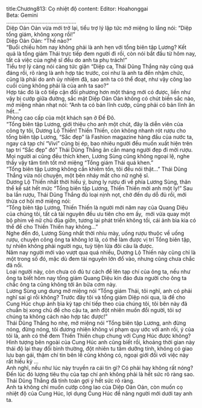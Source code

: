 title:Chương813: Cọ nhiệt độ
content:
Editor: Hoahonggai<br>Beta: Gemini<br>……………………………………….<br>Diệp Oản Oản vừa mới trở lại, tiểu trợ lý lập tức mở miệng lo lắng nói: “Diệp tổng giám, không xong rồi!”<br>Diệp Oản Oản: “Thế nào?”<br>“Buổi chiều hôm nay không phải là anh hẹn với tổng biên tập Lương? Kết quả là tổng giám Thái trực tiếp đem người đi rồi, còn nói bắt đầu từ hôm nay, tất cả việc của nghệ sĩ đều do anh ta phụ trách!”<br>Tiểu trợ lý càng nói càng tức giận “Diệp ca, Thái Dũng Thắng này cũng quá đáng rồi, rõ ràng là anh hợp tác trước, coi như là anh ta đến nhậm chức, cũng là phải do anh ủy nhiệm đã, sao anh ta có thể đoạt, như vậy công lao cuối cùng không phải là của anh ta sao?”<br>Hợp tác đó là cô tiếp cận đối phương hơn một tháng mới có được, liền như vậy bị cướp giữa đường, sắc mặt Diệp Oản Oản không có chút biến sắc nào, mở miệng nhàn nhạt nói: “Anh ta có bản lĩnh cướp, cũng phải có bản lĩnh ăn hết…”<br>Phòng cao cấp của một khách sạn ở Đế Đô.<br>“Tổng biên tập Lương, giới thiệu cho anh một chút, đây là diễn viên của công ty tôi, Dương Lộ Thiến! Thiến Thiến, còn không nhanh rót rượu cho tổng biên tập Lương, “Sắc đẹp” là Fashion magazine hàng đầu của nước ta, ngay cả tạp chí “Vivi” cũng bị ép, bao nhiêu người đều muốn xuất hiện trên tạp trí “Sắc đẹp” đó” Thái Dũng Thắng ân cần mang người đẹp đi mời rượu.<br>Mọi người ai cũng đều thích khen, Lương Sùng cũng không ngoại lệ, nghe thấy vậy tâm tình tốt mở miệng “Tổng giám Thái quá khen.”<br>“Tổng biên tập Lương không cần khiêm tốn, tôi đều nói thật…” Thái Dũng Thắng vừa nói chuyện, một bên nháy mắt cho nữ nghệ sĩ.<br>Dương Lộ Thiến nhất thời hiểu ý, bưng ly rượu đi về phía Lương Sùng, thân thể kề sát hết mức “Tổng biên tập Lương, Thiến Thiến mời anh một ly!” Sau ba lần rượu, Thái Dũng Thắng đủ loại nịnh nọt, chờ đến dụ dỗ đủ rồi, mới thừa cơ hội mở miệng nói:<br>“Tổng biên tập Lương, Thiến Thiến là người mới năm nay của Quang Diệu của chúng tôi, tất cả tài nguyên đều ưu tiên cho em ấy,  mới vừa quay một bộ phim về nữ chủ đùa giỡn, tương lai phát triển không tồi, cái ảnh bìa kia có thể để cho Thiến Thiến hay không…”<br>Nghe đến đó, Lương Sùng nhất thời nhíu mày, uống rượu thuộc về uống rượu, chuyện công ông ta không lơ là, có thể làm được vị trí Tổng biên tập, tự nhiên không phải người ngu, tuỳ tiện lừa đôi câu là được.<br>Năm nay người mới vào vượt qua quá nhiều, Dương Lộ Thiến này cũng chỉ là một trong số đó, mặc dù đem tài nguyên lớn đổ vào, nhưng cũng chưa chắc đã nổi.<br>Loại người này, còn chưa có đủ tư cách để lên tạp chí của ông ta, nếu như ông ta biết hôm nay tổng giám Quang Diệu kín đáo đưa người cho ông ta chắc ông ta cũng không tới ăn bữa cơm này.<br>Lương Sùng ung dung mở miệng nói “Tổng giám Thái, tôi nghĩ, anh có phải nghĩ sai gì rồi không? Trước đây tôi và tổng giám Diệp nói qua, là để cho Cung Húc chụp ảnh bìa kỳ tạp chí tiếp theo của chúng tôi, tôi bên này đã chuẩn bị xong chủ đề cho cậu ta, anh đột nhiên muốn đổi người, tôi sợ chúng ta không cách nào hợp tác được!”<br>Thái Dũng Thắng ho nhẹ, mở miệng nói “Tổng biên tập Lương, anh đừng nóng, đừng nóng, tôi đương nhiên không vi phạm quy ước với anh rồi, ý của tôi là, anh có thể đem Thiến Thiến chụp chung với Cung Húc được không?<br>Hình tượng bên ngoài của Cung Húc anh cũng biết rồi, khoảng thời gian này thái độ lại thay đổi bình thường, đột nhiên tu tâm dưỡng tính, không có giao lưu bạn gái, thậm chí tin bên lề cũng không có, ngoại giới đối với việc này rất hiếu kỳ …<br>Anh nghĩ, nếu như lúc này truyền ra cái tin gì? Có phải hay không rất nóng? Đến lúc đó lượng tiêu thụ của tạp chí anh không phải là hết sức rõ ràng sao.<br>Thái Dũng Thắng đã tính toán gợi ý hết sức rõ ràng.<br>Anh ta không chỉ muốn cướp công lao của Diệp Oản Oản, còn muốn cọ nhiệt độ của Cung Húc, lợi dụng Cung Húc để nâng người mới dưới tay anh ta.
